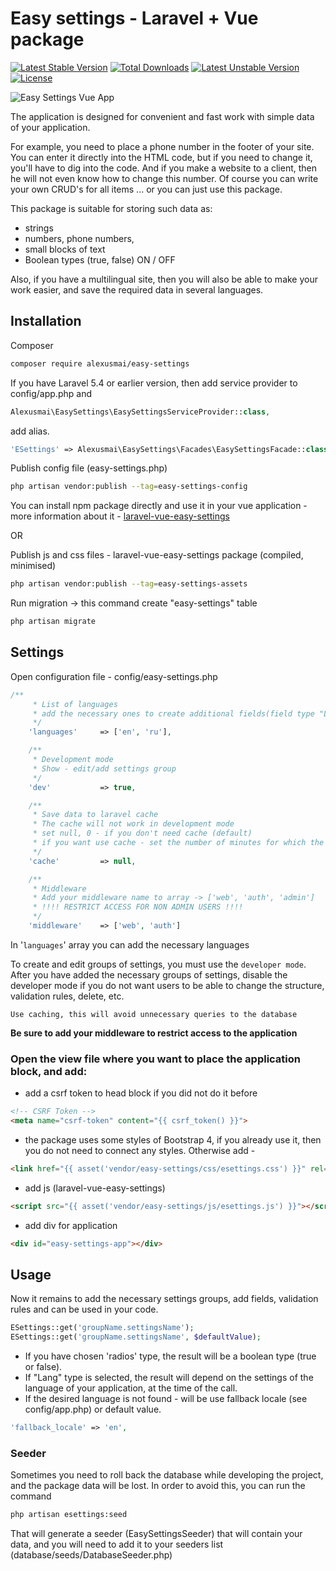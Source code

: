 # Easy settings - Laravel + Vue package

[![Latest Stable Version](https://poser.pugx.org/alexusmai/easy-settings/v/stable)](https://packagist.org/packages/alexusmai/easy-settings)
[![Total Downloads](https://poser.pugx.org/alexusmai/easy-settings/downloads)](https://packagist.org/packages/alexusmai/easy-settings)
[![Latest Unstable Version](https://poser.pugx.org/alexusmai/easy-settings/v/unstable)](https://packagist.org/packages/alexusmai/easy-settings)
[![License](https://poser.pugx.org/alexusmai/easy-settings/license)](https://packagist.org/packages/alexusmai/easy-settings)

![Easy Settings Vue App](https://raw.github.com/alexusmai/laravel-vue-easy-settings/master/src/assets/esettings.gif?raw=true)

The application is designed for convenient and fast work with simple data of your application.

For example, you need to place a phone number in the footer of your site.
You can enter it directly into the HTML code, but if you need to change it, you'll have to dig into the code.
And if you make a website to a client, then he will not even know how to change this number.
Of course you can write your own CRUD's for all items ... or you can just use this package.

This package is suitable for storing such data as:
- strings
- numbers, phone numbers,
- small blocks of text
- Boolean types (true, false) ON / OFF

Also, if you have a multilingual site, then you will also be able to make your work easier, and save the required data in several languages.

## Installation

Composer

``` bash
composer require alexusmai/easy-settings
```

If you have Laravel 5.4 or earlier version, then add service provider to config/app.php and

``` php
Alexusmai\EasySettings\EasySettingsServiceProvider::class,
```

add alias.

``` php
'ESettings' => Alexusmai\EasySettings\Facades\EasySettingsFacade::class,
```

Publish config file (easy-settings.php)

``` bash
php artisan vendor:publish --tag=easy-settings-config
```

You can install npm package directly and use it in your vue application - more information about it -
[laravel-vue-easy-settings](https://github.com/alexusmai/laravel-vue-easy-settings)

OR

Publish js and css files - laravel-vue-easy-settings package (compiled, minimised)

``` bash
php artisan vendor:publish --tag=easy-settings-assets
```

Run migration -> this command create "easy-settings" table

``` bash
php artisan migrate
```

## Settings

Open configuration file - config/easy-settings.php
``` php
/**
     * List of languages
     * add the necessary ones to create additional fields(field type "Lang")
     */
    'languages'     => ['en', 'ru'],

    /**
     * Development mode
     * Show - edit/add settings group
     */
    'dev'           => true,

    /**
     * Save data to laravel cache
     * The cache will not work in development mode
     * set null, 0 - if you don't need cache (default)
     * if you want use cache - set the number of minutes for which the value should be cached
     */
    'cache'         => null,

    /**
     * Middleware
     * Add your middleware name to array -> ['web', 'auth', 'admin']
     * !!!! RESTRICT ACCESS FOR NON ADMIN USERS !!!!
     */
    'middleware'    => ['web', 'auth']
```

In '`languages`' array you can add the necessary languages

To create and edit groups of settings, you must use the `developer mode`.
After you have added the necessary groups of settings, disable the developer mode if you do not want users to be able to change the structure, validation rules, delete, etc.

`Use caching, this will avoid unnecessary queries to the database`

**Be sure to add your middleware to restrict access to the application**


### Open the view file where you want to place the application block, and add:

- add a csrf token to head block if you did not do it before
```html
<!-- CSRF Token -->
<meta name="csrf-token" content="{{ csrf_token() }}">
```
- the package uses some styles of Bootstrap 4, if you already use it, then you do not need to connect any styles.
 Otherwise add -

```html
<link href="{{ asset('vendor/easy-settings/css/esettings.css') }}" rel="stylesheet">
```

- add js (laravel-vue-easy-settings)
```html
<script src="{{ asset('vendor/easy-settings/js/esettings.js') }}"></script>
```

- add div for application
```html
<div id="easy-settings-app"></div>
```

## Usage

Now it remains to add the necessary settings groups, add fields, validation rules and can be used in your code.

```php
ESettings::get('groupName.settingsName');
ESettings::get('groupName.settingsName', $defaultValue);
```

- If you have chosen 'radios' type, the result will be a boolean type (true or false).
- If "Lang" type is selected, the result will depend on the settings of the language of your application, at the time of the call.
- If the desired language is not found - will be use fallback locale (see config/app.php) or default value.
```php
'fallback_locale' => 'en',
```

### Seeder
Sometimes you need to roll back the database while developing the project,
 and the package data will be lost. In order to avoid this, you can run the command
  
``` bash
php artisan esettings:seed
```
  
 That will generate a seeder (EasySettingsSeeder) that will contain your data,
  and you will need to add it to your seeders list (database/seeds/DatabaseSeeder.php)

